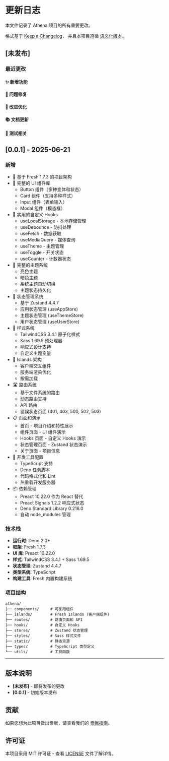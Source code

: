 # 更新日志

本文件记录了 Athena 项目的所有重要更改。

格式基于 [Keep a Changelog](https://keepachangelog.com/zh-CN/1.0.0/)，
并且本项目遵循 [语义化版本](https://semver.org/lang/zh-CN/)。

## [未发布]

### 最近更改


#### ✨ 新增功能


#### 🐛 问题修复


#### 🔧 改进优化


#### 📚 文档更新


#### 🧪 测试相关



## [0.0.1] - 2025-06-21

### 新增

- 🚀 基于 Fresh 1.7.3 的项目架构
- 🎨 完整的 UI 组件库
  - Button 组件（多种变体和状态）
  - Card 组件（支持多种样式）
  - Input 组件（表单输入）
  - Modal 组件（模态框）
- 🔧 实用的自定义 Hooks
  - useLocalStorage - 本地存储管理
  - useDebounce - 防抖处理
  - useFetch - 数据获取
  - useMediaQuery - 媒体查询
  - useTheme - 主题管理
  - useToggle - 开关状态
  - useCounter - 计数器状态
- 🌙 完整的主题系统
  - 亮色主题
  - 暗色主题
  - 系统主题自动切换
  - 主题状态持久化
- 💾 状态管理系统
  - 基于 Zustand 4.4.7
  - 应用状态管理 (useAppStore)
  - 主题状态管理 (useThemeStore)
  - 用户状态管理 (useUserStore)
- 🎨 样式系统
  - TailwindCSS 3.4.1 原子化样式
  - Sass 1.69.5 预处理器
  - 响应式设计支持
  - 自定义主题变量
- 📱 Islands 架构
  - 客户端交互组件
  - 服务端渲染优化
  - 按需加载
- 🛣️ 路由系统
  - 基于文件系统的路由
  - 动态路由支持
  - API 路由
  - 错误状态页面 (401, 403, 500, 502, 503)
- 📋 页面和演示
  - 首页 - 项目介绍和特性展示
  - 组件页面 - UI 组件演示
  - Hooks 页面 - 自定义 Hooks 演示
  - 状态管理页面 - Zustand 状态演示
  - 关于页面 - 项目信息
- 🔧 开发工具配置
  - TypeScript 支持
  - Deno 任务脚本
  - 代码格式化和 Lint
  - 热重载开发服务器
- 📦 依赖管理
  - Preact 10.22.0 作为 React 替代
  - Preact Signals 1.2.2 响应式状态
  - Deno Standard Library 0.216.0
  - 自动 node_modules 管理

### 技术栈

- **运行时**: Deno 2.0+
- **框架**: Fresh 1.7.3
- **UI 库**: Preact 10.22.0
- **样式**: TailwindCSS 3.4.1 + Sass 1.69.5
- **状态管理**: Zustand 4.4.7
- **类型系统**: TypeScript
- **构建工具**: Fresh 内置构建系统

### 项目结构

```
athena/
├── components/     # 可复用组件
├── islands/        # Fresh Islands (客户端组件)
├── routes/         # 路由页面和 API
├── hooks/          # 自定义 Hooks
├── stores/         # Zustand 状态管理
├── styles/         # Sass 样式文件
├── static/         # 静态资源
├── types/          # TypeScript 类型定义
└── utils/          # 工具函数
```

---

## 版本说明

- **[未发布]** - 即将发布的更改
- **[0.0.1]** - 初始版本发布

## 贡献

如果您想为此项目做出贡献，请查看我们的 [贡献指南](CONTRIBUTING.md)。

## 许可证

本项目采用 MIT 许可证 - 查看 [LICENSE](LICENSE) 文件了解详情。
